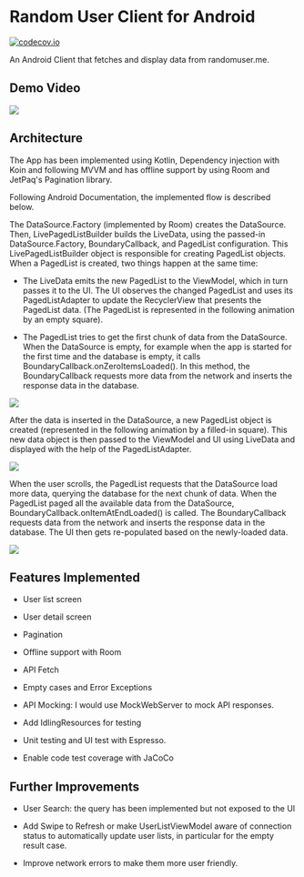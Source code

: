 # Random User Client for Android
[![codecov.io](https://codecov.io/gh/robertoallende/random-user/commit/21ba8bf472896b06b6c7b9fc280b50c82384dd2a/graphs/badge.svg?branch=develop)](
https://codecov.io/gh/robertoallende/random-user/commit/21ba8bf472896b06b6c7b9fc280b50c82384dd2a?branch=develop)

An Android Client that fetches and display data from randomuser.me.

## Demo Video

![](https://media.giphy.com/media/ibjX8LHiS9Qr48xEXk/giphy.gif)

## Architecture

The App has been implemented using Kotlin, Dependency injection with Koin and following MVVM
and has offline support by using Room and JetPaq's Pagination library.

Following Android Documentation, the implemented flow is described below.

The DataSource.Factory (implemented by Room) creates the DataSource. Then, LivePagedListBuilder builds
the LiveData<PagedList>, using the passed-in DataSource.Factory, BoundaryCallback, and PagedList configuration.
This LivePagedListBuilder object is responsible for creating PagedList objects. When a PagedList is created,
two things happen at the same time:

- The LiveData emits the new PagedList to the ViewModel, which in turn passes it to the UI. The UI observes the changed PagedList and uses its PagedListAdapter to update the RecyclerView that presents the PagedList data. (The PagedList is represented in the following animation by an empty square).

- The PagedList tries to get the first chunk of data from the DataSource. When the DataSource is empty, for example when the app is started for the first time and the database is empty, it calls BoundaryCallback.onZeroItemsLoaded(). In this method, the BoundaryCallback requests more data from the network and inserts the response data in the database.

![](https://codelabs.developers.google.com/codelabs/android-paging/img/a4f392ad4ae49042.gif)

After the data is inserted in the DataSource, a new PagedList object is created (represented in the following animation by a filled-in square). This new data object is then passed to the ViewModel and UI using LiveData and displayed with the help of the PagedListAdapter.

![](https://codelabs.developers.google.com/codelabs/android-paging/img/e6a52e528d1c22db.gif)

When the user scrolls, the PagedList requests that the DataSource load more data, querying the database for the next chunk of data. When the PagedList paged all the available data from the DataSource, BoundaryCallback.onItemAtEndLoaded() is called. The BoundaryCallback requests data from the network and inserts the response data in the database. The UI then gets re-populated based on the newly-loaded data.

![](https://codelabs.developers.google.com/codelabs/android-paging/img/576f0df1cc74cb0a.gif)

## Features Implemented

- User list screen

- User detail screen

- Pagination

- Offline support with Room

- API Fetch

- Empty cases and Error Exceptions

- API Mocking: I would use MockWebServer to mock API responses.

- Add IdlingResources for testing

- Unit testing and UI test with Espresso.

- Enable code test coverage with JaCoCo

## Further Improvements

- User Search: the query has been implemented but not exposed to the UI

- Add Swipe to Refresh or make UserListViewModel aware of connection status to automatically update user lists, in particular for the empty result case.

- Improve network errors to make them more user friendly.


